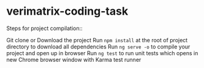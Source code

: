 # verimatrix-coding-task

Steps for project compilation::

Git clone or Download the project
Run `npm install` at the root of project directory to download all dependencies
Run `ng serve -o` to compile your project and open up in browser
Run `ng test` to run unit tests which opens in new Chrome browser window with Karma test runner
